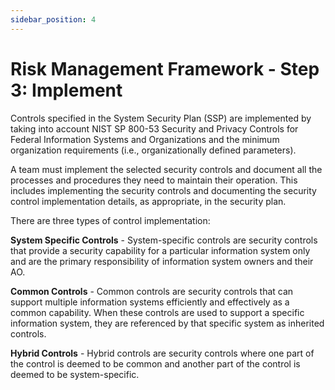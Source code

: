 ```yaml
---
sidebar_position: 4
---
```


# Risk Management Framework - Step 3: Implement

Controls specified in the System Security Plan (SSP) are implemented by taking into account NIST SP 800-53 Security and Privacy Controls for Federal Information Systems and Organizations and the minimum organization requirements (i.e., organizationally defined parameters).

A team must implement the selected security controls and document all the processes and procedures they need to maintain their operation. This includes implementing the security controls and documenting the security control implementation details, as appropriate, in the security plan.

There are three types of control implementation:

**System Specific Controls** - System-specific controls are security controls that provide a security capability for a particular information system only and are the primary responsibility of information system owners and their AO.

**Common Controls** - Common controls are security controls that can support multiple information systems efficiently and effectively as a common capability. When these controls are used to support a specific information system, they are referenced by that specific system as inherited controls.

**Hybrid Controls** - Hybrid controls are security controls where one part of the control is deemed to be common and another part of the control is deemed to be system-specific.
